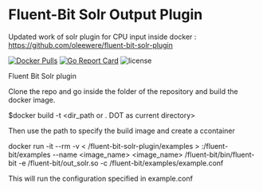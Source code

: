 # Fluent-Bit Solr Output Plugin

Updated work of solr plugin for CPU input inside docker : https://github.com/oleewere/fluent-bit-solr-plugin

[![Docker Pulls](https://img.shields.io/docker/pulls/oleewere/fluent-bit.svg)](https://hub.docker.com/r/oleewere/fluent-bit/)
[![Go Report Card](https://goreportcard.com/badge/github.com/oleewere/fluent-bit-solr-plugin)](https://goreportcard.com/report/github.com/oleewere/fluent-bit-solr-plugin)
![license](http://img.shields.io/badge/license-Apache%20v2-blue.svg)

Fluent Bit Solr plugin

Clone the repo and go inside the folder of the repository and build the docker image.

$docker build -t <docker-image-name> <dir_path or . DOT as current directory>
    
Then use the path to specify the build image and create a ccontainer     


docker run -it --rm -v < /fluent-bit-solr-plugin/examples > :/fluent-bit/examples --name <image_name> <image_name> /fluent-bit/bin/fluent-bit -e /fluent-bit/out_solr.so -c /fluent-bit/examples/example.conf

This will run the configuration specified in example.conf

